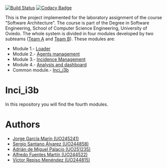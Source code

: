[![Build Status](https://travis-ci.org/Arquisoft/Inci_i3b.svg?branch=master)](https://travis-ci.org/Arquisoft/Inci_i3b)
[![Codacy Badge](https://api.codacy.com/project/badge/Grade/43af5c0e2a6745df932bd77d84a0103f)](https://www.codacy.com/app/jelabra/Inci_i3b?utm_source=github.com&amp;utm_medium=referral&amp;utm_content=Arquisoft/Inci_i3b&amp;utm_campaign=Badge_Grade)

This is the project implemented for the laboratory assignment of the course "Software Architecture". The course is part of the Degree in Software Engineering, School of Computer Science Engineering, University of Oviedo. The whole system is divided in four modules developed by two subteams ([Team A](https://github.com/orgs/Arquisoft/teams/course1718_i3b2) and [Team B](https://github.com/orgs/Arquisoft/teams/course1718_i3b1)). These modules are:

* Module 1.- [Loader](https://github.com/Arquisoft/Loader_i3b)
* Module 2.- [Agents management](https://github.com/Arquisoft/Agents_i3b)
* Module 3.- [Incidence Management](https://github.com/Arquisoft/InciManager_i3b)
* Module 4.- [Analysis and dashboard](https://github.com/Arquisoft/InciDashboard_i3b)
* Common module.- [Inci_i3b](https://github.com/Arquisoft/Inci_i3b)

# Inci_i3b
In this repository you will find the fourth modules. 

# Authors
* [Jorge García Marín (UO245241)](https://github.com/JorgeGarciaMarin)
* [Sergio Santano Álvarez (UO244858)](https://github.com/sergiosantano)
* [Adrián de Miguel Palacio (UO251235)](https://github.com/admipa97)
* [Alfredo Fuentes Martín (UO244522)](https://github.com/alfredofuentes9)
* [Víctor Repiso Menéndez (UO244815)](https://github.com/Victorreme)
